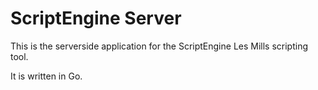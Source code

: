 # ScriptEngine Server

This is the serverside application for the ScriptEngine Les Mills scripting tool.

It is written in Go. 